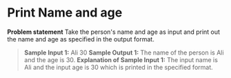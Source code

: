 # Print Name and age

**Problem statement**
Take the person's name and age as input and print out the name and age as specified in the output format.

> **Sample Input 1:**
> Ali
> 30
> **Sample Output 1:**
> The name of the person is Ali and the age is 30.
> **Explanation of Sample Input 1:**
> The input name is Ali and the input age is 30 which is printed in the specified format.
